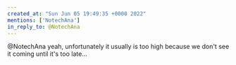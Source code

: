 ```yaml
---
created_at: "Sun Jun 05 19:49:35 +0000 2022"
mentions: ['NotechAna']
in_reply_to: @NotechAna
---
```


@NotechAna yeah, unfortunately it usually is too high because we don't see it coming until it's too late...